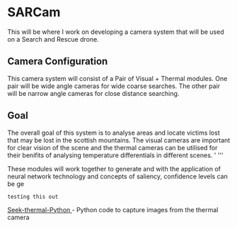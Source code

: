 # SARCam
This will be where I work on developing a camera system that will be used on a Search and Rescue drone.

## Camera Configuration
This camera system will consist of a Pair of Visual + Thermal modules.
One pair will be wide angle cameras for wide coarse searches. 
The other pair will be narrow angle cameras for close distance searching.

## Goal
The overall goal of this system is to analyse areas and locate victims lost that may be lost
in the scottish mountains. 
The visual cameras are important for clear vision of the scene and the thermal cameras can be utilised for 
their benifits of analysing temperature differentials in different scenes.
'
'''




These modules will work together to generate and with the application of neural network technology and 
concepts of saliency, confidence levels can be ge
```
testing this out 
```

[ Seek-thermal-Python ](https://github.com/LaboratoireMecaniqueLille/Seek-thermal-Python/blob/master/seekpro.py ) - Python code to capture images from the thermal camera 
